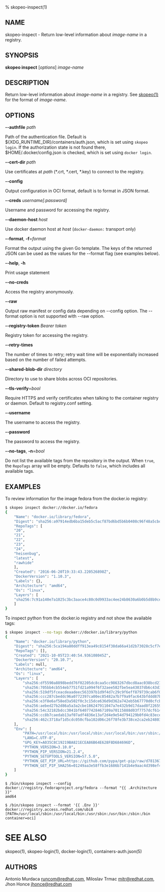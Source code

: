 % skopeo-inspect(1)

## NAME
skopeo\-inspect - Return low-level information about _image-name_ in a registry.

## SYNOPSIS
**skopeo inspect** [*options*] _image-name_

## DESCRIPTION

Return low-level information about _image-name_ in a registry.
See [skopeo(1)](skopeo.1.md) for the format of _image-name_.


## OPTIONS

**--authfile** _path_

Path of the authentication file. Default is ${XDG\_RUNTIME\_DIR}/containers/auth.json, which is set using `skopeo login`.
If the authorization state is not found there, $HOME/.docker/config.json is checked, which is set using `docker login`.

**--cert-dir** _path_

Use certificates at _path_ (\*.crt, \*.cert, \*.key) to connect to the registry.

**--config**

Output configuration in OCI format, default is to format in JSON format.

**--creds** _username[:password]_

Username and password for accessing the registry.

**--daemon-host** _host_

Use docker daemon host at _host_ (`docker-daemon:` transport only)

**--format**, **-f**=*format*

Format the output using the given Go template.
The keys of the returned JSON can be used as the values for the --format flag (see examples below).

**--help**, **-h**

Print usage statement

**--no-creds**

Access the registry anonymously.

**--raw**

Output raw manifest or config data depending on --config option.
The --format option is not supported with --raw option.

**--registry-token** _Bearer token_

Registry token for accessing the registry.

**--retry-times**

The number of times to retry; retry wait time will be exponentially increased based on the number of failed attempts.

**--shared-blob-dir** _directory_

Directory to use to share blobs across OCI repositories.

**--tls-verify**=_bool_

Require HTTPS and verify certificates when talking to the container registry or daemon. Default to registry.conf setting.

**--username**

The username to access the registry.

**--password**

The password to access the registry.

**--no-tags**, **-n**=_bool_

Do not list the available tags from the repository in the output. When `true`, the `RepoTags` array will be empty.  Defaults to `false`, which includes all available tags.

## EXAMPLES

To review information for the image fedora from the docker.io registry:
```sh
$ skopeo inspect docker://docker.io/fedora
{
    "Name": "docker.io/library/fedora",
    "Digest": "sha256:a97914edb6ba15deb5c5acf87bd6bd5b6b0408c96f48a5cbd450b5b04509bb7d",
    "RepoTags": [
	"20",
	"21",
	"22",
	"23",
	"24",
	"heisenbug",
	"latest",
	"rawhide"
    ],
    "Created": "2016-06-20T19:33:43.220526898Z",
    "DockerVersion": "1.10.3",
    "Labels": {},
    "Architecture": "amd64",
    "Os": "linux",
    "Layers": [
	"sha256:7c91a140e7a1025c3bc3aace4c80c0d9933ac4ee24b8630a6b0b5d8b9ce6b9d4"
    ]
}
```

To inspect python from the docker.io registry and not show the available tags:
```sh
$ skopeo inspect --no-tags docker://docker.io/library/python
{
    "Name": "docker.io/library/python",
    "Digest": "sha256:5ca194a80ddff913ea49c8154f38da66a41d2b73028c5cf7e46bc3c1d6fda572",
    "RepoTags": [],
    "Created": "2021-10-05T23:40:54.936108045Z",
    "DockerVersion": "20.10.7",
    "Labels": null,
    "Architecture": "amd64",
    "Os": "linux",
    "Layers": [
        "sha256:df5590a8898bedd76f02205dc8caa5cc9863267dbcd8aac038bcd212688c1cc7",
        "sha256:705bb4cb554eb7751fd21a994f6f32aee582fbe5ea43037db6c43d321763992b",
        "sha256:519df5fceacdeaadeec563397b1d9f4d7c29c9f6eff879739cab6f0c144f49e1",
        "sha256:ccc287cbeddc96a0772397ca00ec85482a7b7f9a9fac643bfddd87b932f743db",
        "sha256:e3f8e6af58ed3a502f0c3c15dce636d9d362a742eb5b67770d0cfcb72f3a9884",
        "sha256:aebed27b2d86a5a3a2cbe186247911047a7e432b9d17daad8f226597c0ea4276",
        "sha256:54c32182bdcc3041bf64077428467109a70115888d03f7757dcf614ff6d95ebe",
        "sha256:cc8b7caedab13af07adf4836e13af2d4e9e54d794129b0fd4c83ece6b1112e86",
        "sha256:462c3718af1d5cdc050cfba102d06c26f78fe3b738ce2ca2eb248034b1738945"
    ],
    "Env": [
        "PATH=/usr/local/bin:/usr/local/sbin:/usr/local/bin:/usr/sbin:/usr/bin:/sbin:/bin",
        "LANG=C.UTF-8",
        "GPG_KEY=A035C8C19219BA821ECEA86B64E628F8D684696D",
        "PYTHON_VERSION=3.10.0",
        "PYTHON_PIP_VERSION=21.2.4",
        "PYTHON_SETUPTOOLS_VERSION=57.5.0",
        "PYTHON_GET_PIP_URL=https://github.com/pypa/get-pip/raw/d781367b97acf0ece7e9e304bf281e99b618bf10/public/get-pip.py",
        "PYTHON_GET_PIP_SHA256=01249aa3e58ffb3e1686b7141b4e9aac4d398ef4ac3012ed9dff8dd9f685ffe0"
    ]
}
```

```
$ /bin/skopeo inspect --config docker://registry.fedoraproject.org/fedora --format "{{ .Architecture }}"
amd64
```

```
$ /bin/skopeo inspect --format '{{ .Env }}' docker://registry.access.redhat.com/ubi8
[PATH=/usr/local/sbin:/usr/local/bin:/usr/sbin:/usr/bin:/sbin:/bin container=oci]
```

# SEE ALSO
skopeo(1), skopeo-login(1), docker-login(1), containers-auth.json(5)

## AUTHORS

Antonio Murdaca <runcom@redhat.com>, Miloslav Trmac <mitr@redhat.com>, Jhon Honce <jhonce@redhat.com>
